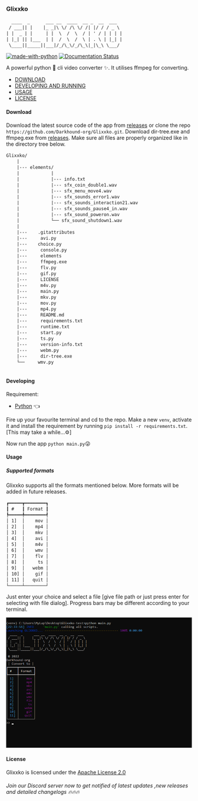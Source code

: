 ### Glixxko
```
  ____  _      ___ __  ____  __ _  __  ___
 / ___|| |    |_ _|\ \/ /\ \/ /| |/ / / _ \
| |  _ | |     | |  \  /  \  / | ' / | | | |
| |_| || |___  | |  /  \  /  \ | . \ | |_| |
 \____||_____||___|/_/\_\/_/\_\|_|\_\ \___/
 ```

[![made-with-python](https://img.shields.io/badge/Made%20with-Python-1f425f.svg)](https://www.python.org/)
[![Documentation Status](https://readthedocs.org/projects/ansicolortags/badge/?version=latest)](http://ansicolortags.readthedocs.io/?badge=latest)

 A powerful python 🐍 cli video converter ✨. It utilises ffmpeg for converting.

 * [DOWNLOAD]()
 * [DEVELOPING AND RUNNING]()
 * [USAGE]()
 * [LICENSE]()

 #### Download
 Download the latest source code of the app from [releases](https://github.com/Darkhound-org/Glixxko/releases) or clone the repo `https://github.com/Darkhound-org/Glixxko.git`. Download dir-tree.exe and ffmpeg.exe from [releases](https://github.com/Darkhound-org/Glixxko/releases).
Make sure all files are properly organized like in the directory tree below.
```
Glixxko/
    |
    |--- elements/
    |            |
    |            |--- info.txt
    |            |--- sfx_coin_double1.wav
    |            |--- sfx_menu_move4.wav
    |            |--- sfx_sounds_error1.wav
    |            |--- sfx_sounds_interaction21.wav
    |            |--- sfx_sounds_pause4_in.wav
    |            |--- sfx_sound_poweron.wav
    |            └── sfx_sound_shutdown1.wav
    |
    |---    .gitattributes
    |---     avi.py
    |---    choice.py
    |---     console.py
    |---     elements
    |---     ffmpeg.exe
    |---     flv.py
    |---     gif.py
    |---     LICENSE
    |---     m4v.py
    |---     main.py
    |---     mkv.py
    |---     mov.py
    |---     mp4.py
    |---     README.md
    |---     requirements.txt
    |---     runtime.txt
    |---     start.py
    |---     ts.py
    |---     version-info.txt
    |---     webm.py
    |---     dir-tree.exe
    └──     wmv.py


```
#### Developing 
Requirement:
   * [Python](https://www.python.org/downloads/) 👈

Fire up your favourite terminal and cd to the repo. Make a new `venv`, activate it and install the requirement by running `pip install -r requirements.txt`. [This may take a while...⚙️]

Now run the app `python main.py`😜

#### Usage
##### Supported formats
Glixxko supports all the formats mentioned below. More formats will be added in future releases.
```
┏━━━━━┳━━━━━━━━┓
┃ #   ┃ Format ┃
┡━━━━━╇━━━━━━━━┩
│ 1]  │    mov │
│ 2]  │    mp4 │
│ 3]  │    mkv │
│ 4]  │    avi │
│ 5]  │    m4v │
│ 6]  │    wmv │
│ 7]  │    flv │
│ 8]  │     ts │
│ 9]  │   webm │
│ 10] │    gif │
│ 11] │   quit │
└─────┴────────┘
```
Just enter your choice and select a file [give file path or just press enter for selecting with file dialog].
Progress bars may be different according to your terminal. 

![Screenshot](screenshot-glixxko.png)

#### License
Glixxko is licensed under the [Apache License 2.0](LICENSE)

###### Join our Discord server now to get notified of latest updates ,new releases and detailed changelogs 🔥🔥🔥



 
